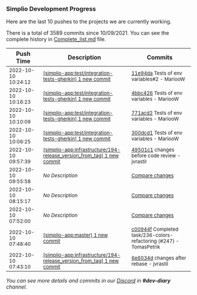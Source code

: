 
### Simplio Development Progress

Here are the last 10 pushes to the projects we are currently working.

There is a total of 3589 commits since 10/09/2021. You can see the complete history in
 [Complete_list.md](Complete_list.md) file.

| Push Time | Description | Commits |
| --- | --- | --- |
| <sub>2022-10-10 10:24:12</sub> | <sub>[[simplio-app:test/integration\-tests\-gherkin] 1 new commit](https://github.com/SimplioOfficial/simplio-app/commit/11e94da2c5532a6ef3b5d68f93b9e5be88b372ee)</sub> | <sub>[11e94da](https://github.com/SimplioOfficial/simplio-app/commit/11e94da2c5532a6ef3b5d68f93b9e5be88b372ee) Tests of env variables#2 - MariooW</sub> |
| <sub>2022-10-10 10:16:23</sub> | <sub>[[simplio-app:test/integration\-tests\-gherkin] 1 new commit](https://github.com/SimplioOfficial/simplio-app/commit/4bbc4260856e8e9d6bd9a52e4a5f188caec731c8)</sub> | <sub>[4bbc426](https://github.com/SimplioOfficial/simplio-app/commit/4bbc4260856e8e9d6bd9a52e4a5f188caec731c8) Tests of env variables - MariooW</sub> |
| <sub>2022-10-10 10:10:09</sub> | <sub>[[simplio-app:test/integration\-tests\-gherkin] 1 new commit](https://github.com/SimplioOfficial/simplio-app/commit/771acd2abec04662ce9ff3cdd9add5a35e519044)</sub> | <sub>[771acd2](https://github.com/SimplioOfficial/simplio-app/commit/771acd2abec04662ce9ff3cdd9add5a35e519044) Tests of env variables - MariooW</sub> |
| <sub>2022-10-10 10:06:25</sub> | <sub>[[simplio-app:test/integration\-tests\-gherkin] 1 new commit](https://github.com/SimplioOfficial/simplio-app/commit/300dcd10c2aa680507c8f882f1630e5db13c624f)</sub> | <sub>[300dcd1](https://github.com/SimplioOfficial/simplio-app/commit/300dcd10c2aa680507c8f882f1630e5db13c624f) Tests of env variables - MariooW</sub> |
| <sub>2022-10-10 09:57:39</sub> | <sub>[[simplio-app:infrastructure/194\-release\_version\_from\_tag] 1 new commit](https://github.com/SimplioOfficial/simplio-app/commit/49501c1365630fd286deac4c1cae8c0e13a5e1fe)</sub> | <sub>[49501c1](https://github.com/SimplioOfficial/simplio-app/commit/49501c1365630fd286deac4c1cae8c0e13a5e1fe) changes before code review - jvrastil</sub> |
| <sub>2022-10-10 09:55:58</sub> | <sub>_No Description_</sub> | <sub>[Compare changes](https://github.com/SimplioOfficial/simplio-app/compare/93174467a314...96128a352864)</sub> |
| <sub>2022-10-10 08:15:17</sub> | <sub>_No Description_</sub> | <sub>[Compare changes](https://github.com/SimplioOfficial/simplio-app/compare/b60469eb140b...3fb0c1d3e131)</sub> |
| <sub>2022-10-10 07:52:00</sub> | <sub>_No Description_</sub> | <sub>[Compare changes](https://github.com/SimplioOfficial/simplio-app/compare/6e6034d6f6ca...71d840ab3a63)</sub> |
| <sub>2022-10-10 07:48:40</sub> | <sub>[[simplio-app:master] 1 new commit](https://github.com/SimplioOfficial/simplio-app/commit/c00944f34fdfefb97d538739a4fbefaaea8a18cc)</sub> | <sub>[c00944f](https://github.com/SimplioOfficial/simplio-app/commit/c00944f34fdfefb97d538739a4fbefaaea8a18cc) Completed task/236-colors-refactoring (#247) - TomasPetrik</sub> |
| <sub>2022-10-10 07:43:10</sub> | <sub>[[simplio-app:infrastructure/194\-release\_version\_from\_tag] 1 new commit](https://github.com/SimplioOfficial/simplio-app/commit/6e6034d6f6ca8da6644c55da6774d0982efc8d1f)</sub> | <sub>[6e6034d](https://github.com/SimplioOfficial/simplio-app/commit/6e6034d6f6ca8da6644c55da6774d0982efc8d1f) changes after rebase - jvrastil</sub> |

_You can see more details and commits in our [Discord](https://discord.gg/aKhjuwZmdP) in **#dev-diary** channel._
